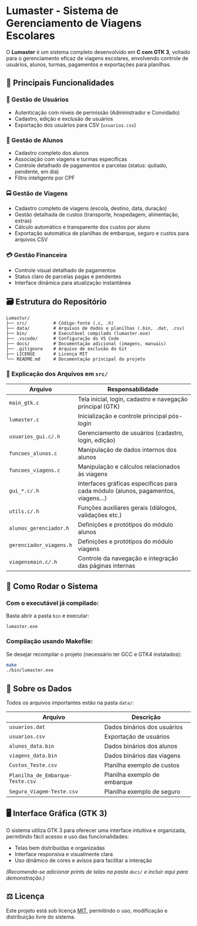 # Lumaster - Sistema de Gerenciamento de Viagens Escolares

O **Lumaster** é um sistema completo desenvolvido em **C com GTK 3**, voltado para o gerenciamento eficaz de viagens escolares, envolvendo controle de usuários, alunos, turmas, pagamentos e exportações para planilhas.

## 🧠 Principais Funcionalidades

### 🔑 Gestão de Usuários

* Autenticação com níveis de permissão (Administrador e Convidado)
* Cadastro, edição e exclusão de usuários
* Exportação dos usuários para CSV (`usuarios.csv`)

### 🎒 Gestão de Alunos

* Cadastro completo dos alunos
* Associação com viagens e turmas específicas
* Controle detalhado de pagamentos e parcelas (status: quitado, pendente, em dia)
* Filtro inteligente por CPF

### 🚍 Gestão de Viagens

* Cadastro completo de viagens (escola, destino, data, duração)
* Gestão detalhada de custos (transporte, hospedagem, alimentação, extras)
* Cálculo automático e transparente dos custos por aluno
* Exportação automática de planilhas de embarque, seguro e custos para arquivos CSV

### 💳 Gestão Financeira

* Controle visual detalhado de pagamentos
* Status claro de parcelas pagas e pendentes
* Interface dinâmica para atualização instantânea

## 🗃️ Estrutura do Repositório

```plaintext
Lumastur/
├── src/          # Código-fonte (.c, .h)
├── data/         # Arquivos de dados e planilhas (.bin, .dat, .csv)
├── bin/          # Executável compilado (lumaster.exe)
├── .vscode/      # Configuração do VS Code
├── docs/         # Documentação adicional (imagens, manuais)
├── .gitignore    # Arquivo de exclusão do Git
├── LICENSE       # Licença MIT
└── README.md     # Documentação principal do projeto
```

### 📂 Explicação dos Arquivos em `src/`

| Arquivo                   | Responsabilidade                                                                 |
|---------------------------|----------------------------------------------------------------------------------|
| `main_gtk.c`              | Tela inicial, login, cadastro e navegação principal (GTK)                        |
| `lumaster.c`              | Inicialização e controle principal pós-login                                     |
| `usuarios_gui.c/.h`       | Gerenciamento de usuários (cadastro, login, edição)                              |
| `funcoes_alunos.c`        | Manipulação de dados internos dos alunos                                         |
| `funcoes_viagens.c`       | Manipulação e cálculos relacionados às viagens                                   |
| `gui_*.c/.h`              | Interfaces gráficas específicas para cada módulo (alunos, pagamentos, viagens…)  |
| `utils.c/.h`              | Funções auxiliares gerais (diálogos, validações etc.)                            |
| `alunos_gerenciador.h`    | Definições e protótipos do módulo alunos                                         |
| `gerenciador_viagens.h`   | Definições e protótipos do módulo viagens                                        |
| `viagensmain.c/.h`        | Controle da navegação e integração das páginas internas                          |



## 🚀 Como Rodar o Sistema

### Com o executável já compilado:

Basta abrir a pasta `bin` e executar:

```plaintext
lumaster.exe
```

### Compilação usando Makefile:

Se desejar recompilar o projeto (necessário ter GCC e GTK4 instalados):

```bash
make
./bin/lumaster.exe
```

## 📂 Sobre os Dados

Todos os arquivos importantes estão na pasta `data/`:

| Arquivo                          | Descrição                    |
| -------------------------------- | ---------------------------- |
| `usuarios.dat`                   | Dados binários dos usuários  |
| `usuarios.csv`                   | Exportação de usuários       |
| `alunos_data.bin`                | Dados binários dos alunos    |
| `viagens_data.bin`               | Dados binários das viagens   |
| `Custos_Teste.csv`               | Planilha exemplo de custos   |
| `Planilha_de_Embarque-Teste.csv` | Planilha exemplo de embarque |
| `Seguro_Viagem-Teste.csv`        | Planilha exemplo de seguro   |

## 🖥️ Interface Gráfica (GTK 3)

O sistema utiliza GTK 3 para oferecer uma interface intuitiva e organizada, permitindo fácil acesso e uso das funcionalidades:

* Telas bem distribuídas e organizadas
* Interface responsiva e visualmente clara
* Uso dinâmico de cores e avisos para facilitar a interação

*(Recomenda-se adicionar prints de telas na pasta `docs/` e incluir aqui para demonstração.)*

## ⚖️ Licença

Este projeto está sob licença [MIT](LICENSE), permitindo o uso, modificação e distribuição livre do sistema.
